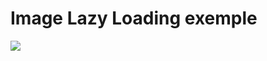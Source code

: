 # Image Lazy Loading exemple

![](https://github.com/jguipi/React-reusable-components/blob/master/React/components/Image_Lazy_Loading/lazy_Loading.gif)
